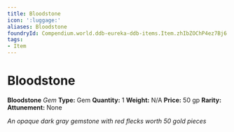 ```yaml
---
title: Bloodstone
icon: ':luggage:'
aliases: Bloodstone
foundryId: Compendium.world.ddb-eureka-ddb-items.Item.zhIbZOChP4ez7Bj6
tags:
- Item
---
```


# Bloodstone

**Bloodstone**
_Gem_
**Type:** Gem
**Quantity:** 1
**Weight:** N/A
**Price:** 50 gp
**Rarity:** 
**Attunement:** None

*An opaque dark gray gemstone with red flecks worth 50 gold pieces*